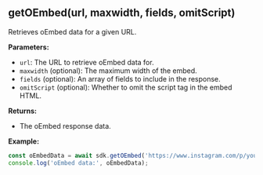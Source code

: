 ## getOEmbed(url, maxwidth, fields, omitScript)

Retrieves oEmbed data for a given URL.

**Parameters:**

- `url`: The URL to retrieve oEmbed data for.
- `maxwidth` (optional): The maximum width of the embed.
- `fields` (optional): An array of fields to include in the response.
- `omitScript` (optional): Whether to omit the script tag in the embed HTML.

**Returns:**

- The oEmbed response data.

**Example:**

```typescript
const oEmbedData = await sdk.getOEmbed('https://www.instagram.com/p/your-post-id/');
console.log('oEmbed data:', oEmbedData);
```